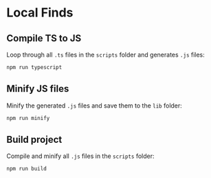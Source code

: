 # Local Finds

## Compile TS to JS

Loop through all `.ts` files in the `scripts` folder and generates `.js` files:

```bash
npm run typescript
```

## Minify JS files

Minify the generated `.js` files and save them to the `lib` folder:

```bash
npm run minify
```

## Build project

Compile and minify all `.js` files in the `scripts` folder:

```bash
npm run build
```
